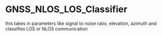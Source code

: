 # GNSS_NLOS_LOS_Classifier
this takes in parameters like signal to noise ratio, elevation, azimuth and classifies LOS or NLOS communication
